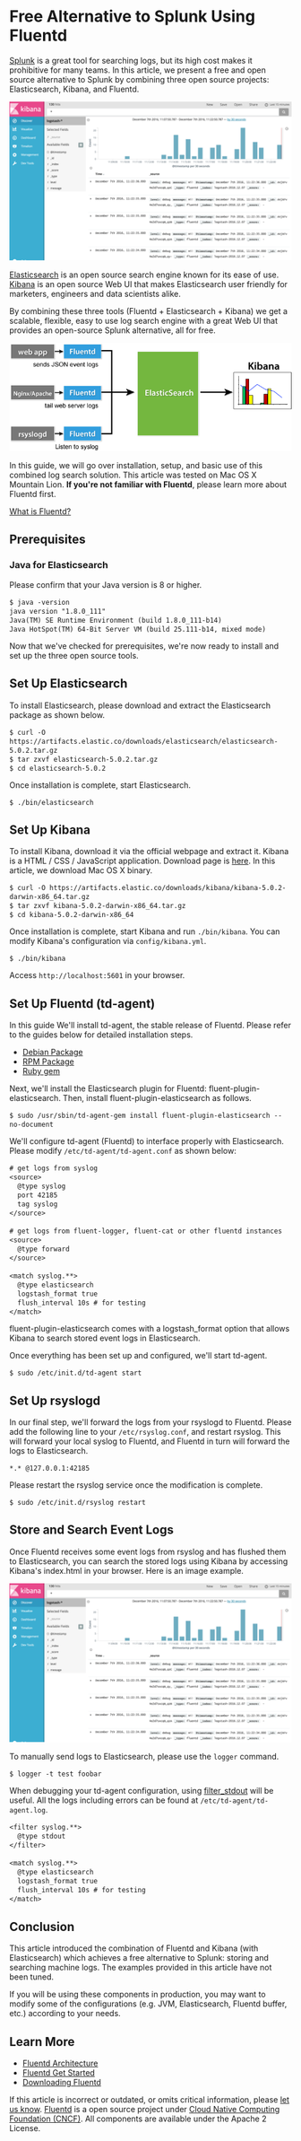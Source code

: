 # Free Alternative to Splunk Using Fluentd

[Splunk](http://www.splunk.com/) is a great tool for searching logs, but
its high cost makes it prohibitive for many teams. In this article, we
present a free and open source alternative to Splunk by combining three
open source projects: Elasticsearch, Kibana, and Fluentd.

![](/images/kibana5-screenshot.png)


[Elasticsearch](https://www.elastic.co/products/elasticsearch) is an
open source search engine known for its ease of use.
[Kibana](https://www.elastic.co/products/kibana) is an open source Web
UI that makes Elasticsearch user friendly for marketers, engineers and
data scientists alike.

By combining these three tools (Fluentd + Elasticsearch + Kibana) we get
a scalable, flexible, easy to use log search engine with a great Web UI
that provides an open-source Splunk alternative, all for free.

![](/images/fluentd-elasticsearch-kibana.png)


In this guide, we will go over installation, setup, and basic use of
this combined log search solution. This article was tested on Mac OS X
Mountain Lion. **If you're not familiar with Fluentd**, please learn
more about Fluentd first.


[What is Fluentd?](///www.fluentd.org/architecture)


## Prerequisites

### Java for Elasticsearch

Please confirm that your Java version is 8 or higher.

``` {.CodeRay}
$ java -version
java version "1.8.0_111"
Java(TM) SE Runtime Environment (build 1.8.0_111-b14)
Java HotSpot(TM) 64-Bit Server VM (build 25.111-b14, mixed mode)
```

Now that we've checked for prerequisites, we're now ready to install and
set up the three open source tools.

## Set Up Elasticsearch

To install Elasticsearch, please download and extract the Elasticsearch
package as shown below.

``` {.CodeRay}
$ curl -O https://artifacts.elastic.co/downloads/elasticsearch/elasticsearch-5.0.2.tar.gz
$ tar zxvf elasticsearch-5.0.2.tar.gz
$ cd elasticsearch-5.0.2
```

Once installation is complete, start Elasticsearch.

``` {.CodeRay}
$ ./bin/elasticsearch
```

## Set Up Kibana

To install Kibana, download it via the official webpage and extract it.
Kibana is a HTML / CSS / JavaScript application. Download page is
[here](https://www.elastic.co/downloads/kibana). In this article, we
download Mac OS X binary.

``` {.CodeRay}
$ curl -O https://artifacts.elastic.co/downloads/kibana/kibana-5.0.2-darwin-x86_64.tar.gz
$ tar zxvf kibana-5.0.2-darwin-x86_64.tar.gz
$ cd kibana-5.0.2-darwin-x86_64
```

Once installation is complete, start Kibana and run `./bin/kibana`. You
can modify Kibana's configuration via `config/kibana.yml`.

``` {.CodeRay}
$ ./bin/kibana
```

Access `http://localhost:5601` in your browser.

## Set Up Fluentd (td-agent)

In this guide We'll install td-agent, the stable release of Fluentd.
Please refer to the guides below for detailed installation steps.

-   [Debian Package](/articles/install-by-deb.md)
-   [RPM Package](/articles/install-by-rpm.md)
-   [Ruby gem](/articles/install-by-gem.md)

Next, we'll install the Elasticsearch plugin for Fluentd:
fluent-plugin-elasticsearch. Then, install fluent-plugin-elasticsearch
as follows.

``` {.CodeRay}
$ sudo /usr/sbin/td-agent-gem install fluent-plugin-elasticsearch --no-document
```

We'll configure td-agent (Fluentd) to interface properly with
Elasticsearch. Please modify `/etc/td-agent/td-agent.conf` as shown
below:

``` {.CodeRay}
# get logs from syslog
<source>
  @type syslog
  port 42185
  tag syslog
</source>

# get logs from fluent-logger, fluent-cat or other fluentd instances
<source>
  @type forward
</source>

<match syslog.**>
  @type elasticsearch
  logstash_format true
  flush_interval 10s # for testing
</match>
```

fluent-plugin-elasticsearch comes with a logstash\_format option that
allows Kibana to search stored event logs in Elasticsearch.

Once everything has been set up and configured, we'll start td-agent.

``` {.CodeRay}
$ sudo /etc/init.d/td-agent start
```

## Set Up rsyslogd

In our final step, we'll forward the logs from your rsyslogd to Fluentd.
Please add the following line to your `/etc/rsyslog.conf`, and restart
rsyslog. This will forward your local syslog to Fluentd, and Fluentd in
turn will forward the logs to Elasticsearch.

``` {.CodeRay}
*.* @127.0.0.1:42185
```

Please restart the rsyslog service once the modification is complete.

``` {.CodeRay}
$ sudo /etc/init.d/rsyslog restart
```

## Store and Search Event Logs

Once Fluentd receives some event logs from rsyslog and has flushed them
to Elasticsearch, you can search the stored logs using Kibana by
accessing Kibana's index.html in your browser. Here is an image example.

![](/images/kibana5-screenshot.png)


To manually send logs to Elasticsearch, please use the `logger` command.

``` {.CodeRay}
$ logger -t test foobar
```

When debugging your td-agent configuration, using
[filter\_stdout](/articles/filter_stdout.md) will be useful. All the logs including
errors can be found at `/etc/td-agent/td-agent.log`.

``` {.CodeRay}
<filter syslog.**>
  @type stdout
</filter>

<match syslog.**>
  @type elasticsearch
  logstash_format true
  flush_interval 10s # for testing
</match>
```

## Conclusion

This article introduced the combination of Fluentd and Kibana (with
Elasticsearch) which achieves a free alternative to Splunk: storing and
searching machine logs. The examples provided in this article have not
been tuned.

If you will be using these components in production, you may want to
modify some of the configurations (e.g. JVM, Elasticsearch, Fluentd
buffer, etc.) according to your needs.

## Learn More

-   [Fluentd Architecture](///www.fluentd.org/architecture)
-   [Fluentd Get Started](/articles/quickstart.md)
-   [Downloading Fluentd](http://www.fluentd.org/download)




If this article is incorrect or outdated, or omits critical information,
please [let us know](https://github.com/fluent/fluentd-docs/issues?state=open).
[Fluentd](http://www.fluentd.org/) is a open source project under [Cloud
Native Computing Foundation (CNCF)](https://cncf.io/). All components
are available under the Apache 2 License.
